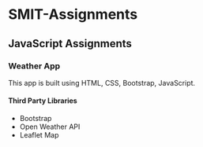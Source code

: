 # SMIT-Assignments

## JavaScript Assignments

### Weather App

This app is built using HTML, CSS, Bootstrap, JavaScript.

#### Third Party Libraries

- Bootstrap
- Open Weather API
- Leaflet Map
